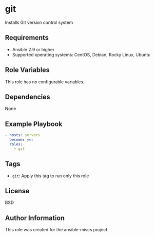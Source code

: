 git
=========

Installs Git version control system

Requirements
------------

- Ansible 2.9 or higher
- Supported operating systems: CentOS, Debian, Rocky Linux, Ubuntu

Role Variables
--------------

This role has no configurable variables.

Dependencies
------------

None

Example Playbook
----------------

```yaml
- hosts: servers
  become: yes
  roles:
    - git
```

Tags
----

- `git`: Apply this tag to run only this role

License
-------

BSD

Author Information
------------------

This role was created for the ansible-miscs project.
